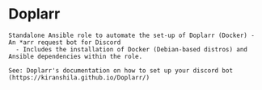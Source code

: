 Doplarr
=========

    Standalone Ansible role to automate the set-up of Doplarr (Docker) -  An *arr request bot for Discord
      - Includes the installation of Docker (Debian-based distros) and Ansible dependencies within the role.

    See: Doplarr's documentation on how to set up your discord bot (https://kiranshila.github.io/Doplarr/)
